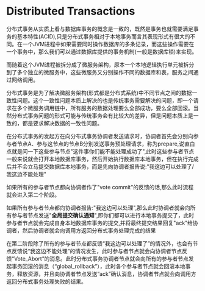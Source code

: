 # Distributed Transactions


分布式事务从实质上看与数据库事务的概念是一致的，既然是事务也就需要满足事务的基本特性(ACID),只是分布式事务相对于本地事务而言其表现形式有很大的不同。在一个JVM进程中如果需要同时操作数据库的多条记录，而这些操作需要在一个事务中，那么我们可以通过数据库提供的事务机制(一般是数据库锁)来实现。


而随着这个JVM进程被拆分成了微服务架构，原本一个本地逻辑执行单元被拆分到了多个独立的微服务中，这些微服务又分别操作不同的数据库和表，服务之间通过网络调用。


分布式事务是为了解决微服务架构(形式都是分布式系统)中不同节点之间的数据一致性问题。这个一致性问题本质上解决的也是传统事务需要解决的问题，即一个请求在多个微服务调用链中，所有服务的数据处理要么全部成功，要么全部回滚。当然分布式事务问题的形式可能与传统事务会有比较大的差异，但是问题本质上是一致的，都是要求解决数据的一致性问题。

在分布式事务的发起方在向分布式事务协调者发送请求时，协调者首先会分别向参与者节点A、参与这节点的节点B分别发送事务预处理请求，称为prepare,说直白点就是问一下这些参与节点"这件事你们能不能处理成功了",此时这些参与者节点一般来说就会打开本地数据库事务，然后开始执行数据库本地事务，但在执行完成后并不会立马提交数据库本地事务，而是先向协调者报告说:"我这边可以处理了/我这边不能处理"


如果所有的参与者节点都向协调者作了"vote commit"的反馈的话,那么此时流程就会进入第二个阶段。

如果所有参与者节点都向协调者报告:"我这边可以处理",那么此时协调者就会向所有参与者节点发送"**全局提交确认通知**",即你们都可以进行本地事务提交了，此时参与者节点就会完成自身本地数据库事务的提交,并将最终提交结果回复"ack"给协调者，然后协调者就会向调用方返回分布式事务处理完成的结果

在第二阶段除了所有的参与者节点都反馈“我这边可以处理了”的情况外，也会有节点反馈说“我这边不能处理”的情况发生，此时参与者节点就会向协调者节点反馈“Vote_Abort”的消息。此时分布式事务协调者节点就会向所有的参与者节点发起事务回滚的消息（“global_rollback”），此时各个参与者节点就会回滚本地事务，释放资源，并且向协调者节点发送“ack”确认消息，协调者节点就会向调用方返回分布式事务处理失败的结果。